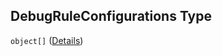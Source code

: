 ## DebugRuleConfigurations Type

`object[]` ([Details](pipeline-definition-definitions-trainingstep-properties-arguments-properties-debugruleconfigurations-items.md))
